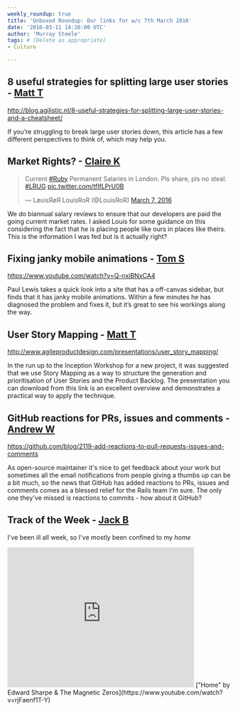 ```yaml
---
weekly_roundup: true
title: 'Unboxed Roundup: Our links for w/c 7th March 2016'
date: '2016-03-11 14:30:00 UTC'
author: 'Murray Steele'
tags: # (Delete as appropriate)
- Culture

---
```


## 8 useful strategies for splitting large user stories - [Matt T](/people#matt-turrell)

http://blog.agilistic.nl/8-useful-strategies-for-splitting-large-user-stories-and-a-cheatsheet/

If you’re struggling to break large user stories down, this article has a few different perspectives to think of, which may help you.


## Market Rights? - [Claire K](/people#claire-kemp)

<blockquote class="twitter-tweet" data-lang="en"><p lang="en" dir="ltr">Current <a href="https://twitter.com/hashtag/Ruby?src=hash">#Ruby</a> Permanent Salaries in London. Pls share, pls no steal. <a href="https://twitter.com/hashtag/LRUG?src=hash">#LRUG</a> <a href="https://t.co/tfIfLPrU0B">pic.twitter.com/tfIfLPrU0B</a></p>&mdash; LøuisЯøЯ LouisRoR (@LouisRoR) <a href="https://twitter.com/LouisRoR/status/706894498970902530">March 7, 2016</a></blockquote>
<script async src="//platform.twitter.com/widgets.js" charset="utf-8"></script>

We do biannual salary reviews to ensure that our developers are paid the going current market rates. I asked Louis for some guidance on this considering the fact that he is placing people like ours in places like theirs. This is the information I was fed but is it actually right?

## Fixing janky mobile animations - [Tom S](/people#tom-sabin)

https://www.youtube.com/watch?v=Q-nxiBNxCA4

Paul Lewis takes a quick look into a site that has a off-canvas sidebar, but finds that it has janky mobile animations. Within a few minutes he has diagnosed the problem and fixes it, but it’s great to see his workings along the way.

## User Story Mapping - [Matt T](/people#matt-turrell)

http://www.agileproductdesign.com/presentations/user_story_mapping/

In the run up to the Inception Workshop for a new project, it was suggested that we use Story Mapping as a way to structure the generation and prioritisation of User Stories and the Product Backlog. The presentation you can download from this link is an excellent overview and demonstrates a practical way to apply the technique.

## GitHub reactions for PRs, issues and comments - [Andrew W](/people#andrew-white)

https://github.com/blog/2119-add-reactions-to-pull-requests-issues-and-comments

As open-source maintainer it's nice to get feedback about your work but sometimes all the email notifications from people giving a thumbs up can be a bit much, so the news that GitHub has added reactions to PRs, issues and comments comes as a blessed relief for the Rails team I'm sure. The only one they've missed is reactions to commits - how about it GitHub?

## Track of the Week - [Jack B](/people#jack-bracewell)

I've been ill all week, so I've mostly been confined to my *home*

<iframe width="420" height="315" src="https://www.youtube.com/embed/rjFaenf1T-Y" frameborder="0" allowfullscreen></iframe>
["Home" by Edward Sharpe & The Magnetic Zeros](https://www.youtube.com/watch?v=rjFaenf1T-Y)

